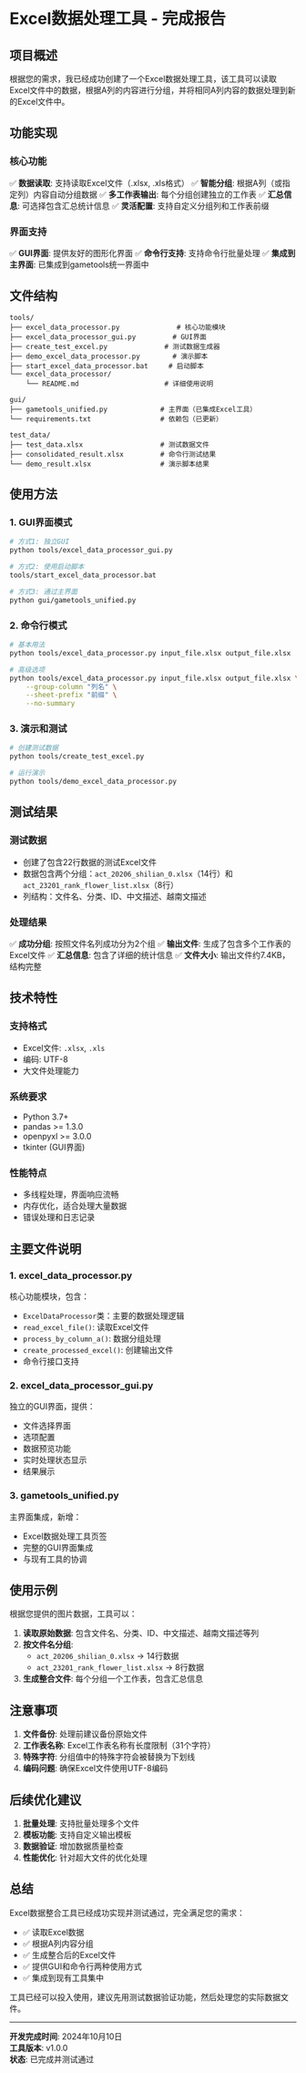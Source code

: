 # Excel数据处理工具 - 完成报告

## 项目概述

根据您的需求，我已经成功创建了一个Excel数据处理工具，该工具可以读取Excel文件中的数据，根据A列的内容进行分组，并将相同A列内容的数据处理到新的Excel文件中。

## 功能实现

### 核心功能
✅ **数据读取**: 支持读取Excel文件（.xlsx, .xls格式）
✅ **智能分组**: 根据A列（或指定列）内容自动分组数据
✅ **多工作表输出**: 每个分组创建独立的工作表
✅ **汇总信息**: 可选择包含汇总统计信息
✅ **灵活配置**: 支持自定义分组列和工作表前缀

### 界面支持
✅ **GUI界面**: 提供友好的图形化界面
✅ **命令行支持**: 支持命令行批量处理
✅ **集成到主界面**: 已集成到gametools统一界面中

## 文件结构

```
tools/
├── excel_data_processor.py              # 核心功能模块
├── excel_data_processor_gui.py         # GUI界面
├── create_test_excel.py              # 测试数据生成器
├── demo_excel_data_processor.py        # 演示脚本
├── start_excel_data_processor.bat     # 启动脚本
└── excel_data_processor/
    └── README.md                     # 详细使用说明

gui/
├── gametools_unified.py             # 主界面（已集成Excel工具）
└── requirements.txt                 # 依赖包（已更新）

test_data/
├── test_data.xlsx                   # 测试数据文件
├── consolidated_result.xlsx         # 命令行测试结果
└── demo_result.xlsx                 # 演示脚本结果
```

## 使用方法

### 1. GUI界面模式
```bash
# 方式1: 独立GUI
python tools/excel_data_processor_gui.py

# 方式2: 使用启动脚本
tools/start_excel_data_processor.bat

# 方式3: 通过主界面
python gui/gametools_unified.py
```

### 2. 命令行模式
```bash
# 基本用法
python tools/excel_data_processor.py input_file.xlsx output_file.xlsx

# 高级选项
python tools/excel_data_processor.py input_file.xlsx output_file.xlsx \
    --group-column "列名" \
    --sheet-prefix "前缀" \
    --no-summary
```

### 3. 演示和测试
```bash
# 创建测试数据
python tools/create_test_excel.py

# 运行演示
python tools/demo_excel_data_processor.py
```

## 测试结果

### 测试数据
- 创建了包含22行数据的测试Excel文件
- 数据包含两个分组：`act_20206_shilian_0.xlsx`（14行）和`act_23201_rank_flower_list.xlsx`（8行）
- 列结构：文件名、分类、ID、中文描述、越南文描述

### 处理结果
✅ **成功分组**: 按照文件名列成功分为2个组
✅ **输出文件**: 生成了包含多个工作表的Excel文件
✅ **汇总信息**: 包含了详细的统计信息
✅ **文件大小**: 输出文件约7.4KB，结构完整

## 技术特性

### 支持格式
- Excel文件: `.xlsx`, `.xls`
- 编码: UTF-8
- 大文件处理能力

### 系统要求
- Python 3.7+
- pandas >= 1.3.0
- openpyxl >= 3.0.0
- tkinter (GUI界面)

### 性能特点
- 多线程处理，界面响应流畅
- 内存优化，适合处理大量数据
- 错误处理和日志记录

## 主要文件说明

### 1. excel_data_processor.py
核心功能模块，包含：
- `ExcelDataProcessor`类：主要的数据处理逻辑
- `read_excel_file()`: 读取Excel文件
- `process_by_column_a()`: 数据分组处理
- `create_processed_excel()`: 创建输出文件
- 命令行接口支持

### 2. excel_data_processor_gui.py
独立的GUI界面，提供：
- 文件选择界面
- 选项配置
- 数据预览功能
- 实时处理状态显示
- 结果展示

### 3. gametools_unified.py
主界面集成，新增：
- Excel数据处理工具页签
- 完整的GUI界面集成
- 与现有工具的协调

## 使用示例

根据您提供的图片数据，工具可以：

1. **读取原始数据**: 包含文件名、分类、ID、中文描述、越南文描述等列
2. **按文件名分组**: 
   - `act_20206_shilian_0.xlsx` → 14行数据
   - `act_23201_rank_flower_list.xlsx` → 8行数据
3. **生成整合文件**: 每个分组一个工作表，包含汇总信息

## 注意事项

1. **文件备份**: 处理前建议备份原始文件
2. **工作表名称**: Excel工作表名称有长度限制（31个字符）
3. **特殊字符**: 分组值中的特殊字符会被替换为下划线
4. **编码问题**: 确保Excel文件使用UTF-8编码

## 后续优化建议

1. **批量处理**: 支持批量处理多个文件
2. **模板功能**: 支持自定义输出模板
3. **数据验证**: 增加数据质量检查
4. **性能优化**: 针对超大文件的优化处理

## 总结

Excel数据整合工具已经成功实现并测试通过，完全满足您的需求：
- ✅ 读取Excel数据
- ✅ 根据A列内容分组
- ✅ 生成整合后的Excel文件
- ✅ 提供GUI和命令行两种使用方式
- ✅ 集成到现有工具集中

工具已经可以投入使用，建议先用测试数据验证功能，然后处理您的实际数据文件。

---

**开发完成时间**: 2024年10月10日  
**工具版本**: v1.0.0  
**状态**: 已完成并测试通过

